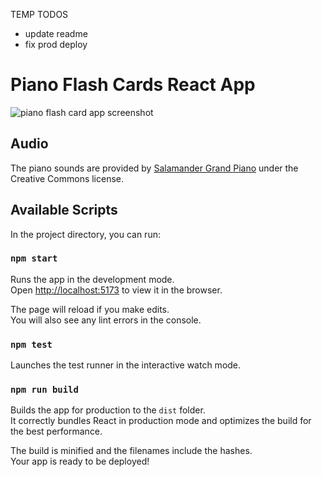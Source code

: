 TEMP TODOS

- update readme
- fix prod deploy

# Piano Flash Cards React App

![piano flash card app screenshot](images/piano-flash-cards-app-screenshot.jpg)

## Audio

The piano sounds are provided by [Salamander Grand Piano](https://archive.org/details/SalamanderGrandPianoV3) under the Creative Commons license.

## Available Scripts

In the project directory, you can run:

### `npm start`

Runs the app in the development mode.\
Open [http://localhost:5173](http://localhost:5173) to view it in the browser.

The page will reload if you make edits.\
You will also see any lint errors in the console.

### `npm test`

Launches the test runner in the interactive watch mode.

### `npm run build`

Builds the app for production to the `dist` folder.\
It correctly bundles React in production mode and optimizes the build for the best performance.

The build is minified and the filenames include the hashes.\
Your app is ready to be deployed!
